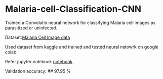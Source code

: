 # Malaria-cell-Classification-CNN
Trained a Convolutio neural network for classifying Malaria cell images as parasitized or uninfected.

Dataset:[Malaria Cell Image data](https://www.kaggle.com/iarunava/cell-images-for-detecting-malaria)

Used dataset from kaggle and  trained and tested neural netowrk on google colab 

Refer jupyter notebook [notebook](https://github.com/amitchavda17/Malaria-cell-Classification-CNN/blob/master/malaria_cell_classification.ipynb)

Validation accuracy: ## 97.95 %
